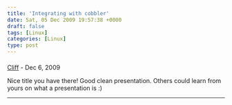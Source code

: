 ```yaml
---
title: 'Integrating with cobbler'
date: Sat, 05 Dec 2009 19:57:38 +0000
draft: false
tags: [Linux]
categories: [Linux]
type: post
---
```



#### 
[Cliff]( "cliffy@custard.org") - <time datetime="2009-12-05 23:00:55">Dec 6, 2009</time>

Nice title you have there! Good clean presentation. Others could learn from yours on what a presentation is :)
<hr />

